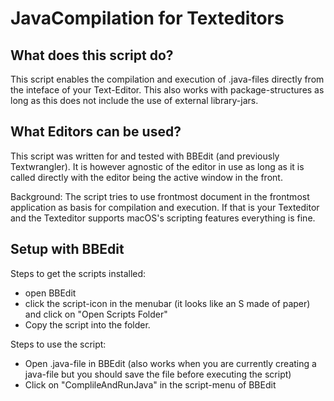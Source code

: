 # JavaCompilation for Texteditors

## What does this script do?
This script enables the compilation and execution of .java-files directly from the 
inteface of your Text-Editor. This also works with package-structures as long as this does
not include the use of external library-jars.

## What Editors can be used?
This script was written for and tested with BBEdit (and previously Textwrangler). It is however agnostic of the editor
in use as long as it is called directly with the editor being the active window in the front.

Background: The script tries to use frontmost document in the frontmost application as basis for compilation and execution.
If that is your Texteditor and the Texteditor supports macOS's scripting features everything is fine.

## Setup with BBEdit
Steps to get the scripts installed:
- open BBEdit
- click the script-icon in the menubar (it looks like an S made of paper) and click on 
 "Open Scripts Folder"
- Copy the script into the folder.

Steps to use the script:
- Open .java-file in BBEdit (also works when you are currently creating a java-file
 but you should save the file before executing the script)
- Click on "ComplileAndRunJava" in the script-menu of BBEdit
